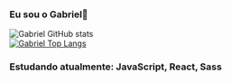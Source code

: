 ### Eu sou o Gabriel👋

![Gabriel GitHub stats](https://github-readme-stats.vercel.app/api?username=gabrielsevf&show_icons=true&theme=dracula)
<br>
[![Gabriel Top Langs](https://github-readme-stats.vercel.app/api/top-langs/?username=gabrielsevf)](https://github.com/anuraghazra/github-readme-stats)

### Estudando atualmente: JavaScript, React, Sass
